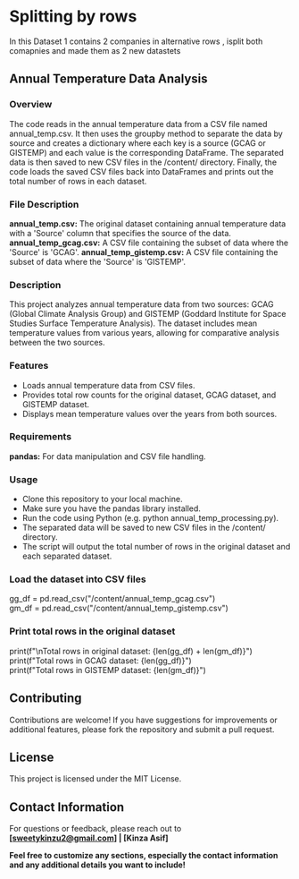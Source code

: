 # Splitting by rows
In this Dataset 1 contains 2 companies in  alternative rows , isplit both comapnies and made them as 2 new datastets

## Annual Temperature Data Analysis  

### Overview
The code reads in the annual temperature data from a CSV file named annual_temp.csv. It then uses the groupby method to separate the data by source and creates a dictionary where each key is a source (GCAG or GISTEMP) and each value is the corresponding DataFrame.
The separated data is then saved to new CSV files in the /content/ directory. Finally, the code loads the saved CSV files back into DataFrames and prints out the total number of rows in each dataset.

### File Description
**annual_temp.csv:**  The original dataset containing annual temperature data with a 'Source' column that specifies the source of the data.
**annual_temp_gcag.csv:**  A CSV file containing the subset of data where the 'Source' is 'GCAG'.
**annual_temp_gistemp.csv:**  A CSV file containing the subset of data where the 'Source' is 'GISTEMP'.

### Description  
This project analyzes annual temperature data from two sources: GCAG (Global Climate Analysis Group) and GISTEMP (Goddard Institute for Space Studies Surface Temperature Analysis). The dataset includes mean temperature values from various years, allowing for comparative analysis between the two sources.  

### Features  
- Loads annual temperature data from CSV files.  
- Provides total row counts for the original dataset, GCAG dataset, and GISTEMP dataset.  
- Displays mean temperature values over the years from both sources.  

### Requirements
**pandas:** For data manipulation and CSV file handling.

### Usage
- Clone this repository to your local machine.
- Make sure you have the pandas library installed.
- Run the code using Python (e.g. python annual_temp_processing.py).
- The separated data will be saved to new CSV files in the /content/ directory.
- The script will output the total number of rows in the original dataset and each separated dataset.

### Load the dataset into CSV files  
gg_df = pd.read_csv("/content/annual_temp_gcag.csv")  
gm_df = pd.read_csv("/content/annual_temp_gistemp.csv")  

### Print total rows in the original dataset  
print(f"\nTotal rows in original dataset: {len(gg_df) + len(gm_df)}")  
print(f"Total rows in GCAG dataset: {len(gg_df)}")  
print(f"Total rows in GISTEMP dataset: {len(gm_df)}")  

## Contributing
Contributions are welcome! If you have suggestions for improvements or additional features, please fork the repository and submit a pull request.

## License
This project is licensed under the MIT License.

## Contact Information
For questions or feedback, please reach out to **[sweetykinzu2@gmail.com] | [Kinza Asif]**


**Feel free to customize any sections, especially the contact information and any additional details you want to include!**
